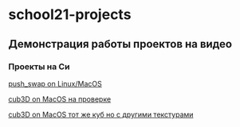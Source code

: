 # school21-projects

## Демонстрация работы проектов на видео

### Проекты на Си
[push_swap on Linux/MacOS](https://youtube.com/shorts/zCh0enLtWN4?feature=share)

[cub3D on MacOS на проверке](https://youtu.be/7dwOZgl29E8)

[cub3D on MacOS тот же куб но с другими текстурами](https://youtu.be/DqW8TveWF34)

